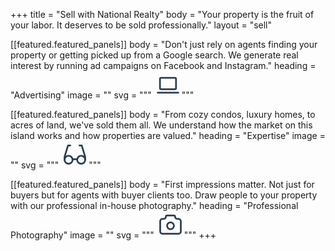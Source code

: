 +++
title = "Sell with National Realty"
body = "Your property is the fruit of your labor. It deserves to be sold professionally."
layout = "sell"

[[featured.featured_panels]]
body = "Don't just rely on agents finding your property or getting picked up from a Google search. We generate real interest by running ad campaigns on Facebook and Instagram."
heading = "Advertising"
image = ""
svg = """
<svg xmlns="http://www.w3.org/2000/svg" class="icon icon-tabler icon-tabler-device-laptop" width="44" height="44" viewBox="0 0 24 24" stroke-width="1.5" stroke="#2c3e50" fill="none" stroke-linecap="round" stroke-linejoin="round">
  <path stroke="none" d="M0 0h24v24H0z" fill="none"/>
  <line x1="3" y1="19" x2="21" y2="19" />
  <rect x="5" y="6" width="14" height="10" rx="1" />
</svg>"""

[[featured.featured_panels]]
body = "From cozy condos, luxury homes, to acres of land, we've sold them all. We understand how the market on this island works and how properties are valued."
heading = "Expertise"
image = ""
svg = """
<svg xmlns="http://www.w3.org/2000/svg" class="icon icon-tabler icon-tabler-eyeglass-2" width="44" height="44" viewBox="0 0 24 24" stroke-width="1.5" stroke="#2c3e50" fill="none" stroke-linecap="round" stroke-linejoin="round">
  <path stroke="none" d="M0 0h24v24H0z" fill="none"/>
  <path d="M8 4h-2l-3 10v2.5" />
  <path d="M16 4h2l3 10v2.5" />
  <line x1="10" y1="16" x2="14" y2="16" />
  <circle cx="17.5" cy="16.5" r="3.5" />
  <circle cx="6.5" cy="16.5" r="3.5" />
</svg>"""

[[featured.featured_panels]]
body = "First impressions matter. Not just for buyers but for agents with buyer clients too. Draw people to your property with our professional in-house photography."
heading = "Professional Photography"
image = ""
svg = """
<svg xmlns="http://www.w3.org/2000/svg" class="icon icon-tabler icon-tabler-camera" width="44" height="44" viewBox="0 0 24 24" stroke-width="1.5" stroke="#2c3e50" fill="none" stroke-linecap="round" stroke-linejoin="round">
  <path stroke="none" d="M0 0h24v24H0z" fill="none"/>
  <path d="M5 7h1a2 2 0 0 0 2 -2a1 1 0 0 1 1 -1h6a1 1 0 0 1 1 1a2 2 0 0 0 2 2h1a2 2 0 0 1 2 2v9a2 2 0 0 1 -2 2h-14a2 2 0 0 1 -2 -2v-9a2 2 0 0 1 2 -2" />
  <circle cx="12" cy="13" r="3" />
</svg>"""
+++

